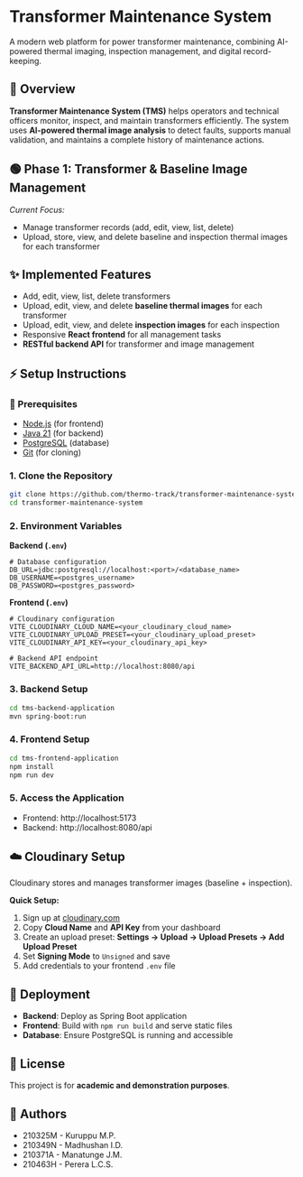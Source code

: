 # Transformer Maintenance System

A modern web platform for power transformer maintenance, combining AI-powered thermal imaging, inspection management, and digital record-keeping.

## 🚀 Overview

**Transformer Maintenance System (TMS)** helps operators and technical officers monitor, inspect, and maintain transformers efficiently. The system uses **AI-powered thermal image analysis** to detect faults, supports manual validation, and maintains a complete history of maintenance actions.

## 🟢 Phase 1: Transformer & Baseline Image Management

*Current Focus:*
- Manage transformer records (add, edit, view, list, delete)
- Upload, store, view, and delete baseline and inspection thermal images for each transformer

## ✨ Implemented Features

- Add, edit, view, list, delete transformers
- Upload, edit, view, and delete **baseline thermal images** for each transformer
- Upload, edit, view, and delete **inspection images** for each inspection
- Responsive **React frontend** for all management tasks
- **RESTful backend API** for transformer and image management

## ⚡ Setup Instructions

### 🔑 Prerequisites

- [Node.js](https://nodejs.org/) (for frontend) 
- [Java 21](https://www.oracle.com/apac/java/technologies/downloads/#java21) (for backend) 
- [PostgreSQL](https://www.postgresql.org/) (database)
- [Git](https://git-scm.com/) (for cloning)

### 1. Clone the Repository

```bash
git clone https://github.com/thermo-track/transformer-maintenance-system.git
cd transformer-maintenance-system
```

### 2. Environment Variables

**Backend (`.env`)**
```env
# Database configuration
DB_URL=jdbc:postgresql://localhost:<port>/<database_name>
DB_USERNAME=<postgres_username>
DB_PASSWORD=<postgres_password>
```

**Frontend (`.env`)**
```env
# Cloudinary configuration
VITE_CLOUDINARY_CLOUD_NAME=<your_cloudinary_cloud_name>
VITE_CLOUDINARY_UPLOAD_PRESET=<your_cloudinary_upload_preset>
VITE_CLOUDINARY_API_KEY=<your_cloudinary_api_key>

# Backend API endpoint
VITE_BACKEND_API_URL=http://localhost:8080/api
```

### 3. Backend Setup

```bash
cd tms-backend-application
mvn spring-boot:run
```

### 4. Frontend Setup

```bash
cd tms-frontend-application
npm install
npm run dev
```

### 5. Access the Application

- Frontend: http://localhost:5173
- Backend: http://localhost:8080/api

## ☁️ Cloudinary Setup

Cloudinary stores and manages transformer images (baseline + inspection).

**Quick Setup:**
1. Sign up at [cloudinary.com](https://cloudinary.com/)
2. Copy **Cloud Name** and **API Key** from your dashboard
3. Create an upload preset: **Settings → Upload → Upload Presets → Add Upload Preset**
4. Set **Signing Mode** to `Unsigned` and save
5. Add credentials to your frontend `.env` file

## 🚢 Deployment

- **Backend**: Deploy as Spring Boot application
- **Frontend**: Build with `npm run build` and serve static files
- **Database**: Ensure PostgreSQL is running and accessible

## 📄 License

This project is for **academic and demonstration purposes**.

## 👤 Authors

- 210325M - Kuruppu M.P.
- 210349N - Madhushan I.D.
- 210371A - Manatunge J.M.
- 210463H - Perera L.C.S.